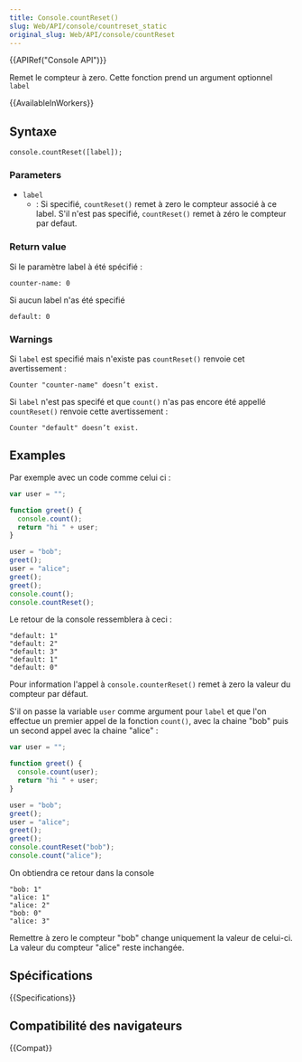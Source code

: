 ```yaml
---
title: Console.countReset()
slug: Web/API/console/countreset_static
original_slug: Web/API/console/countReset
---
```


{{APIRef("Console API")}}

Remet le compteur à zero. Cette fonction prend un argument optionnel `label`

{{AvailableInWorkers}}

## Syntaxe

```
console.countReset([label]);
```

### Parameters

- `label`
  - : Si specifié, `countReset()` remet à zero le compteur associé à ce label. S'il n'est pas specifié, `countReset()` remet à zéro le compteur par defaut.

### Return value

Si le paramètre label à été spécifié :

```
counter-name: 0
```

Si aucun label n'as été specifié

```
default: 0
```

### Warnings

Si `label` est specifié mais n'existe pas `countReset()` renvoie cet avertissement :

```
Counter "counter-name" doesn’t exist.
```

Si `label` n'est pas specifé et que `count()` n'as pas encore été appellé `countReset()` renvoie cette avertissement :

```
Counter "default" doesn’t exist.
```

## Examples

Par exemple avec un code comme celui ci :

```js
var user = "";

function greet() {
  console.count();
  return "hi " + user;
}

user = "bob";
greet();
user = "alice";
greet();
greet();
console.count();
console.countReset();
```

Le retour de la console ressemblera à ceci :

```
"default: 1"
"default: 2"
"default: 3"
"default: 1"
"default: 0"
```

Pour information l'appel à `console.counterReset()` remet à zero la valeur du compteur par défaut.

S'il on passe la variable `user` comme argument pour `label` et que l'on effectue un premier appel de la fonction `count()`, avec la chaine "bob" puis un second appel avec la chaine "alice" :

```js
var user = "";

function greet() {
  console.count(user);
  return "hi " + user;
}

user = "bob";
greet();
user = "alice";
greet();
greet();
console.countReset("bob");
console.count("alice");
```

On obtiendra ce retour dans la console

```
"bob: 1"
"alice: 1"
"alice: 2"
"bob: 0"
"alice: 3"
```

Remettre à zero le compteur "bob" change uniquement la valeur de celui-ci. La valeur du compteur "alice" reste inchangée.

## Spécifications

{{Specifications}}

## Compatibilité des navigateurs

{{Compat}}
